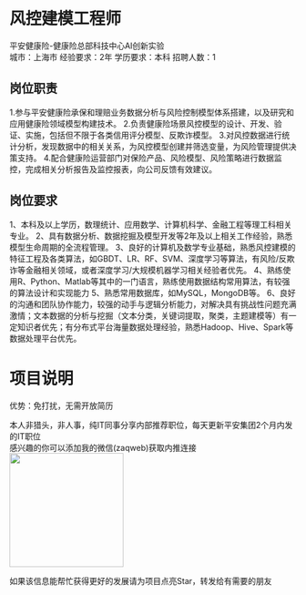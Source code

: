 # 风控建模工程师
平安健康险-健康险总部科技中心AI创新实验  
城市：上海市 经验要求：2年 学历要求：本科  招聘人数：1

## 岗位职责
1.参与平安健康险承保和理赔业务数据分析与风险控制模型体系搭建，以及研究和应用健康险领域模型构建技术。
   2.负责健康险场景风控模型的设计、开发、验证、实施，包括但不限于各类信用评分模型、反欺诈模型。
   3.对风控数据进行统计分析，发现数据中的相关关系，为风控模型创建并筛选变量，为风险管理提供决策支持。
   4.配合健康险运营部门对保险产品、风险模型、风险策略进行数据监控，完成相关分析报告及监控报表，向公司反馈有效建议。

## 岗位要求
1、本科及以上学历，数理统计、应用数学、计算机科学、金融工程等理工科相关专业。
   2、具有数据分析、数据挖掘及模型开发等2年及以上相关工作经验，熟悉模型生命周期的全流程管理。
   3、良好的计算机及数学专业基础，熟悉风控建模的特征工程及各类算法，如GBDT、LR、RF、SVM、深度学习等算法，有风险/反欺诈等金融相关领域，或者深度学习/大规模机器学习相关经验者优先。
   4、熟练使用R、Python、Matlab等其中的一门语言，熟练使用数据结构常用算法，有较强的算法设计和实现能力
   5、熟悉常用数据库，如MySQL，MongoDB等。
   6、良好的沟通和团队协作能力，较强的动手与逻辑分析能力，对解决具有挑战性问题充满激情；文本数据的分析与挖掘（文本分类，关键词提取，聚类，主题建模等）有一定知识者优先；有分布式平台海量数据处理经验，熟悉Hadoop、Hive、Spark等数据处理平台优先。

# 项目说明

优势：免打扰，无需开放简历

本人非猎头，非人事，纯IT同事分享内部推荐职位，每天更新平安集团2个月内发的IT职位  
感兴趣的你可以添加我的微信(zaqweb)获取内推连接  
<img src="https://github.com/zaqweb/PA-IT-JOBS/blob/master/WechatICode.jpeg"  height="200" width="200">

如果该信息能帮忙获得更好的发展请为项目点亮Star，转发给有需要的朋友




